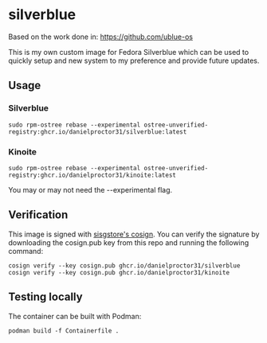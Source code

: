 # silverblue

Based on the work done in: https://github.com/ublue-os

This is my own custom image for Fedora Silverblue which can be used to quickly setup and new system to my preference and provide future updates.

## Usage

### Silverblue
```
sudo rpm-ostree rebase --experimental ostree-unverified-registry:ghcr.io/danielproctor31/silverblue:latest
```

### Kinoite
```
sudo rpm-ostree rebase --experimental ostree-unverified-registry:ghcr.io/danielproctor31/kinoite:latest
```

You may or may not need the --experimental flag.

## Verification
This image is signed with [sisgstore's cosign](https://docs.sigstore.dev/cosign/overview/). You can verify the signature by downloading the cosign.pub key from this repo and running the following command:

```
cosign verify --key cosign.pub ghcr.io/danielproctor31/silverblue
cosign verify --key cosign.pub ghcr.io/danielproctor31/kinoite
```

## Testing locally

The container can be built with Podman:
```
podman build -f Containerfile .
```
